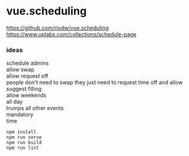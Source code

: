 # vue.scheduling

https://github.com/riodw/vue.scheduling
https://www.uplabs.com/collections/schedule-page

### ideas

schedule admins  
allow swap  
allow request off  
people don't need to swap they just need to request time off and allow suggest
filling  
allow weekends  
all day  
trumps all other events  
mandatory  
time

```
npm install
npm run serve
npm run build
npm run lint
```
